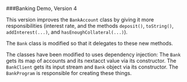 ###Banking Demo, Version 4

This version improves the `BankAccount` class by giving it 
more responsibilities (interest rate, and the methods
`deposit()`, `toString()`, `addInterest(...)`, and `hasEnoughCollateral(...)`).

The `Bank` class is modified so that it delegates to 
these new methods.

The classes have been modified to uses dependency injection:
The `Bank` gets its map of accounts and its nextacct value via its constructor.
The `BankClient` gets its input stream and `Bank` object via its constructor.
The `BankProgram` is responsible for creating these things.
